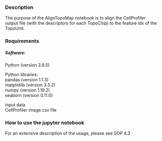 ### Description
The purpose of the AlignTopoMap notebook is to align the CellProfiler output file (with the descriptors for each TopoChip) to the feature idx of the TopoUnit.

### Requirements
##### Software:
Python (version 3.8.5)  
  
Python libraries:  
pandas (version 1.1.3)  
matplotlib (version 3.3.2)  
numpy (version 1.19.2)  
seaborn (version 0.11.0)  

input data  
CellProfiler image.csv file
  
 ### How to use the jupyter notebook  
 For an extensive description of the usage, please see SOP 4.3
